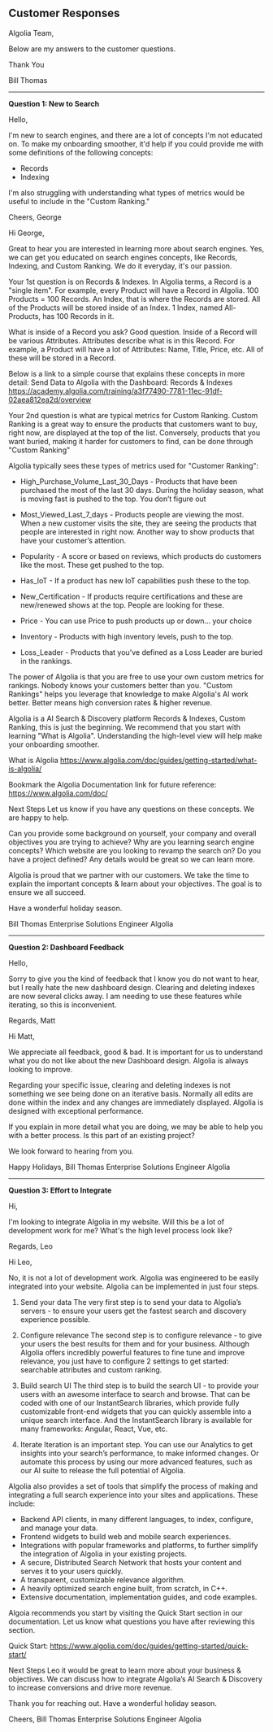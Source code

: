 ﻿## Customer Responses ##
 
Algolia Team, 

Below are my answers to the customer questions.

Thank You 

Bill Thomas

---
**Question 1: New to Search**

Hello,

I'm new to search engines, and there are a lot of concepts I'm not educated on. To make my onboarding smoother, it'd help if you could provide me with some definitions of the following concepts:
- Records
- Indexing

I'm also struggling with understanding what types of metrics would be useful to include in the "Custom Ranking."

Cheers, George

Hi George,

Great to hear you are interested in learning more about search engines.  Yes, we can get you educated on search engines concepts, like Records, Indexing, and Custom Ranking. We do it everyday, it's our passion. 

Your 1st question is on Records & Indexes.  In Algolia terms, a Record is a "single item".  For example, every Product will have a Record in Algolia. 100 Products = 100 Records.  An Index, that is where the Records are stored. All of the Products will be stored inside of an Index.  1 Index, named All-Products, has 100 Records in it. 

What is inside of a Record you ask? Good question. Inside of a Record will be various Attributes. Attributes describe what is in this Record.  For example, a Product will have a lot of Attributes:  Name, Title, Price, etc. All of these will be stored in a Record.  

Below is a link to a simple course that explains these concepts in more detail:
Send Data to Algolia with the Dashboard: Records & Indexes
https://academy.algolia.com/training/a3f77490-7781-11ec-91df-02aea812ea2d/overview

Your 2nd question is what are typical metrics for Custom Ranking. Custom Ranking is a great way to ensure the products that customers want to buy, right now, are displayed at the top of the list.   Conversely, products that you want buried, making it harder for customers to find, can be done through "Custom Ranking" 

Algolia typically sees these types of metrics used for "Customer Ranking":

- High_Purchase_Volume_Last_30_Days - Products that have been purchased the most of the last 30 days.  During the holiday season, what is moving fast is pushed to the top. You don’t figure out 

- Most_Viewed_Last_7_days - Products people are viewing the most.  When a new customer visits the site, they are seeing the products that people are interested in right now.  Another way to show products that have your customer’s attention.  

- Popularity - A score or based on reviews, which products do customers like the most.  These get pushed to the top. 

- Has_IoT - If a product has new IoT capabilities push these to the top.

- New_Certification - If products require certifications and these are new/renewed shows at the top.  People are looking for these.

- Price - You can use Price to push products up or down... your choice

- Inventory - Products with high inventory levels, push to the top.

- Loss_Leader - Products that you’ve defined as a Loss Leader are buried in the rankings.  

The power of Algolia is that you are free to use your own custom metrics for rankings.  Nobody knows your customers better than you.  "Custom Rankings" helps you leverage that knowledge to make Algolia's AI work better.  Better means high conversion rates & higher revenue.  

Algolia is a AI Search & Discovery platform
Records & Indexes, Custom Ranking, this is just the beginning. We recommend that you start with learning "What is Algolia".  Understanding the high-level view will help make your onboarding smoother.  

What is Algolia
https://www.algolia.com/doc/guides/getting-started/what-is-algolia/

Bookmark the Algolia Documentation link for future reference:
https://www.algolia.com/doc/

Next Steps
Let us know if you have any questions on these concepts. We are happy to help. 

Can you provide some background on yourself, your company and overall objectives you are trying to achieve?  Why are you learning search engine concepts? Which website are you looking to revamp the search on?  Do you have a project defined?  Any details would be great so we can learn more.  

Algolia is proud that we partner with our customers. We take the time to explain the important concepts & learn about your objectives.   The goal is to ensure we all succeed. 

Have a wonderful holiday season.    

Bill Thomas
Enterprise Solutions Engineer
Algolia 

---
**Question 2: Dashboard Feedback**

Hello,

Sorry to give you the kind of feedback that I know you do not want to hear, but I really hate the new dashboard design. Clearing and deleting indexes are now several clicks away. I am needing to use these features while iterating, so this is inconvenient.

Regards,
Matt

Hi Matt, 

We appreciate all feedback, good & bad.  It is important for us to understand what you do not like about the new Dashboard design.    Algolia is always looking to improve.  

Regarding your specific issue, clearing and deleting indexes is not something we see being done on an iterative basis.  Normally all edits are done within the index and any changes are immediately displayed.  Algolia is designed with exceptional performance.    

If you explain in more detail what you are doing, we may be able to help you with a better process.  Is this part of an existing project?   

We look forward to hearing from you. 

Happy Holidays,
Bill Thomas
Enterprise Solutions Engineer
Algolia 

---
**Question 3:  Effort to Integrate**

Hi,

I'm looking to integrate Algolia in my website. Will this be a lot of development work for me? What's the high level process look like?

Regards,
Leo

Hi Leo, 

No, it is not a lot of development work. Algolia was engineered to be easily integrated into your website.   Algolia can be implemented in just four steps.

1. Send your data
The very first step is to send your data to Algolia’s servers - to ensure your users get the fastest search and discovery experience possible. 

2. Configure relevance
The second step is to configure relevance - to give your users the best results for them and for your business. Although Algolia offers incredibly powerful features to fine tune and improve relevance, you just have to configure 2 settings to get started: searchable attributes and custom ranking.

3. Build search UI
The third step is to build the search UI - to provide your users with an awesome interface to search and browse. That can be coded with one of our InstantSearch libraries, which provide fully customizable front-end widgets that you can quickly assemble into a unique search interface. And the InstantSearch library is available for many frameworks: Angular, React, Vue, etc.

4. Iterate
Iteration is an important step.  You can use our Analytics to get insights into your search’s performance, to make informed changes. Or automate this process by using our more advanced features, such as our AI suite to release the full potential of Algolia.

Algolia also provides a set of tools that simplify the process of making and integrating a full search experience into your sites and applications. These include:
* Backend API clients, in many different languages, to index, configure, and manage your data.
* Frontend widgets to build web and mobile search experiences.
* Integrations with popular frameworks and platforms, to further simplify the integration of Algolia in your existing projects.
* A secure, Distributed Search Network that hosts your content and serves it to your users quickly.
* A transparent, customizable relevance algorithm.
* A heavily optimized search engine built, from scratch, in C++.
* Extensive documentation, implementation guides, and code examples.

Algoia recommends you start by visiting the Quick Start section in our documentation.  Let us know what questions you have after reviewing this section.

Quick Start:
https://www.algolia.com/doc/guides/getting-started/quick-start/

Next Steps
Leo it would be great to learn more about your business & objectives.  We can discuss how to integrate Algolia’s AI Search & Discovery to increase conversions and drive more revenue. 

Thank you for reaching out.  Have a wonderful holiday season.    

Cheers,
Bill Thomas
Enterprise Solutions Engineer
Algolia

